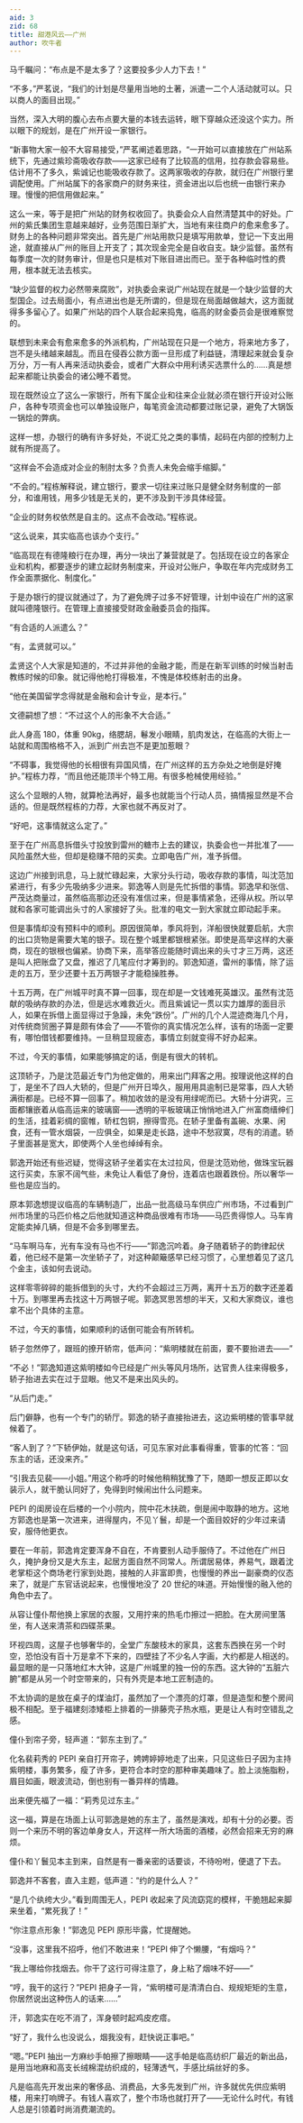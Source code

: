 ```yaml
---
aid: 3
zid: 68
title: 甜港风云——广州
author: 吹牛者
---
```


马千瞩问：“布点是不是太多了？这要投多少人力下去！”

“不多，”严茗说，“我们的计划是尽量用当地的土著，派遣一二个人活动就可以。只以商人的面目出现。”

当然，深入大明的腹心去布点要大量的本钱去运转，眼下穿越众还没这个实力。所以眼下的规划，是在广州开设一家银行。

“新事物大家一般不大容易接受，”严茗阐述着思路，“一开始可以直接放在广州站系统下，先通过紫珍斋吸收存款——这家已经有了比较高的信用，拉存款会容易些。估计用不了多久，紫诚记也能吸收存款了。这两家吸收的存款，就归在广州银行里调配使用。广州站属下的各家商户的财务来往，资金进出以后也统一由银行来办理。慢慢的把信用做起来。”

这么一来，等于是把广州站的财务权收回了。执委会众人自然清楚其中的好处。广州的紫氏集团生意越来越好，业务范围日渐扩大，当地有来往商户的愈来愈多了。财务上的各种问题非常突出。首先是广州站用款只是填写用款单，登记一下支出用途，就直接从广州的账目上开支了；其次现金完全是自收自支。缺少监督。虽然有每季度一次的财务审计，但是也只是核对下账目进出而已。至于各种临时性的费用，根本就无法去核实。

“缺少监督的权力必然带来腐败”，对执委会来说广州站现在就是一个缺少监督的大型国企。过去局面小，有点进出也是无所谓的，但是现在局面越做越大，这方面就得多多留心了。如果广州站的四个人联合起来捣鬼，临高的财金委员会是很难察觉的。

联想到未来会有愈来愈多的外派机构，广州站现在只是一个地方，将来地方多了，岂不是头绪越来越乱。而且在侵吞公款方面一旦形成了利益链，清理起来就会复杂万分，万一有人再来活动执委会，或者广大群众中用利诱买选票什么的……真是想起来都能让执委会的诸公睡不着觉。

现在既然设立了这么一家银行，所有下属企业和往来企业就必须在银行开设对公账户，各种专项资金也可以单独设账户，每笔资金流动都要过账记录，避免了大锅饭一锅烩的弊病。

这样一想，办银行的确有许多好处，不说汇兑之类的事情，起码在内部的控制力上就有所提高了。

“这样会不会造成对企业的制肘太多？负责人未免会缩手缩脚。”

“不会的。”程栋解释说，建立银行，要求一切往来过账只是健全财务制度的一部分，和谁用钱，用多少钱是无关的，更不涉及到干涉具体经营。

“企业的财务权依然是自主的。这点不会改动。”程栋说。

“这么说来，其实临高也该办个支行。”

“临高现在有德隆粮行在办理，再分一块出了兼营就是了。包括现在设立的各家企业和机构，都要逐步的建立起财务制度来，开设对公账户，争取在年内完成财务工作全面票据化、制度化。”

于是办银行的提议就通过了，为了避免牌子过多不好管理，计划中设在广州的这家就叫德隆银行。在管理上直接接受财政金融委员会的指挥。

“有合适的人派遣么？”

“有，孟贤就可以。”

孟贤这个人大家是知道的，不过并非他的金融才能，而是在新军训练的时候当射击教练时候的印象。就记得他枪打得极准，不愧是体校练射击的出身。

“他在美国留学念得就是金融和会计专业，是本行。”

文德嗣想了想：“不过这个人的形象不大合适。”

此人身高 180，体重 90kg，络腮胡，鬈发小眼睛，肌肉发达，在临高的大街上一站就和周围格格不入，派到广州去岂不是更加惹眼？

“不碍事，我觉得他的长相很有异国风情，在广州这样的五方杂处之地倒是好掩护。”程栋力荐，“而且他还能顶半个特工用。有很多枪械使用经验。”

这么个显眼的人物，就算枪法再好，最多也就能当个行动人员，搞情报显然是不合适的。但是既然程栋的力荐，大家也就不再反对了。

“好吧，这事情就这么定了。”

至于在广州高息拆借头寸投放到雷州的糖市上去的建议，执委会也一并批准了——风险虽然大些，但却是稳赚不陪的买卖。立即电告广州，准予拆借。

这边广州接到讯息，马上就忙碌起来，大家分头行动，吸收存款的事情，叫沈范加紧进行，有多少先吸纳多少进来。郭逸等人则是先忙拆借的事情。郭逸早和张信、严茂达商量过，虽然临高那边还没有准信过来，但是事情紧急，还得从权。所以早就和各家可能调出头寸的人家接好了头。批准的电文一到大家就立即动起手来。

但是事情却没有预料中的顺利。原因很简单，季风将到，洋船很快就要启航，大宗的出口货物是需要大笔的银子。现在整个城里都银根紧张。即使是高举这样的大豪商，现在的银根也偏紧。协商下来，高举答应能随时调出来的头寸才三万两，这还是叫人把账盘了又盘，推迟了几笔应付才筹到的。郭逸知道，雷州的事情，除了运走的五万，至少还要十五万两银子才能稳操胜券。

十五万两，在广州城平时真不算一回事，现在却是一文钱难死英雄汉。虽然有沈范献的吸纳存款的办法，但是远水难救近火。而且紫诚记一贯以实力雄厚的面目示人，如果在拆借上面显得过于急躁，未免“跌份”。广州的几个人混迹商海几个月，对传统商贸圈子算是颇有体会了——不管你的真实情况怎么样，该有的场面一定要有，哪怕借钱都要维持。一旦稍显现疲态，事情立刻就变得不好办起来。

不过，今天的事情，如果能够搞定的话，倒是有很大的转机。

这顶轿子，乃是沈范最近专门为他定做的，用来出门拜客之用。按理说他这样的白丁，是坐不了四人大轿的，但是广州开日埠久，服用用具逾制已是常事，四人大轿满街都是。已经不算一回事了。稍加收敛的是没有用绿呢而已。大轿十分讲究，三面都镶嵌着从临高运来的玻璃窗——透明的平板玻璃正悄悄地进入广州富商缙绅们的生活，挂着彩绸的窗帷，轿杠包铜，擦得雪亮。在轿子里备有盖碗、水果、闲食，还有一管水烟袋，一应俱全，如果是走长路，途中不愁寂寞，尽有的消遣。轿子里面甚是宽大，即使两个人坐也绰绰有余。

郭逸开始还有些迟疑，觉得这轿子坐着实在太过拉风，但是沈范劝他，做珠宝玩器这行买卖，东家不阔气些，未免让人看低了身份，连着店也跟着跌份。所以奢华一些也是应当的。

原本郭逸想提议临高的车辆制造厂，出品一批高级马车供应广州市场，不过看到广州市场里的马匹价格之后他就知道这种商品很难有市场——马匹贵得惊人。马车肯定能卖掉几辆，但是不会多到哪里去。

“马车啊马车，光有车没有马也不行——”郭逸沉吟着。身子随着轿子的韵律起伏着，他已经不是第一次坐轿子了，对这种颠簸感早已经习惯了，心里想着见了这几个金主，该如何去说动。

这样零零碎碎的能拆借到的头寸，大约不会超过三万两，离开十五万的数字还差着十万。到哪里再去找这十万两银子呢。郭逸冥思苦想的半天，又和大家商议，谁也拿不出个具体的主意。

不过，今天的事情，如果顺利的话倒可能会有所转机。

轿子忽然停了，跟班的撩开轿帘，低声问：“紫明楼就在前面，要不要抬进去——”

“不必！”郭逸知道这紫明楼如今已经是广州头等风月场所，达官贵人往来得极多，轿子抬进去实在过于显眼。他又不是来出风头的。

“从后门走。”

后门僻静，也有一个专门的轿厅。郭逸的轿子直接抬进去，这边紫明楼的管事早就候着了。

“客人到了？”下轿伊始，就是这句话，可见东家对此事看得重，管事的忙答：“回东主的话，还没来齐。”

“引我去见裴——小姐。”用这个称呼的时候他稍稍犹豫了下，随即一想反正即以女装示人，就干脆认同好了，免得到时候闹出什么问题来。

PEPI 的闺房设在后楼的一个小院内，院中花木扶疏，倒是闹中取静的地方。这地方郭逸也是第一次进来，进得屋内，不见丫鬟，却是一个面目姣好的少年过来请安，服侍他更衣。

要在一年前，郭逸肯定要浑身不自在，不肯要别人动手服侍了。不过他在广州日久，掩护身份又是大东主，起居方面自然不同常人。所谓居易体，养易气，跟着沈老掌柜这个商场老行家到处跑，接触的人非富即贵，也慢慢的养出一副豪商的仪态来了，就是广东官话说起来，也慢慢地没了 20 世纪的味道。开始慢慢的融入他的角色中去了。

从容让僮仆帮他换上家居的衣服，又用拧来的热毛巾擦过一把脸。在大房间里落坐，有人送来清茶和四碟茶果。

环视四周，这屋子也够奢华的，全堂广东酸枝木的家具，这套东西换在另一个时空，恐怕没有百十万是拿不下来的，四壁挂了不少名人字画，大约都是人相送的。最显眼的是一只落地红木大钟，这是广州城里的独一份的东西。这大钟的“五脏六腑”都是从另一个时空带来的，只有外壳是本地工匠制造的。

不太协调的是放在桌子的煤油灯，虽然加了一个漂亮的灯罩，但是造型和整个房间极不相配。至于福建刻漆矮柜上排着的一排藤壳子热水瓶，更是让人有时空错乱之感。

僮仆到帘子旁，轻声道：“郭东主到了。”

化名裴莉秀的 PEPI 亲自打开帘子，娉娉婷婷地走了出来，只见这些日子因为主持紫明楼，事务繁多，瘦了许多，更符合本时空的那种审美趣味了。脸上淡施脂粉，眉目如画，眼波流动，倒也别有一番异样的情趣。

出来便先福了一福：“莉秀见过东主。”

这一福，算是在场面上认可郭逸是她的东主了，虽然是演戏，却有十分的必要。否则一个来历不明的客边单身女人，开这样一所大场面的酒楼，必然会招来无穷的麻烦。

僮仆和丫鬟见本主到来，自然是有一番亲密的话要谈，不待吩咐，便退了下去。

郭逸并不客套，直入主题，低声道：“约的是什么人？”

“是几个纨绔大少。”看到周围无人，PEPI 收起来了风流窈窕的模样，干脆翘起来脚来坐着，“累死我了！”

“你注意点形象！”郭逸见 PEPI 原形毕露，忙提醒她。

“没事，这里我不招呼，他们不敢进来！”PEPI 伸了个懒腰，“有烟吗？”

“我上哪给你找烟去。你干了这行可得注意了，身上粘了烟味不好——”

“哼，我干的这行？”PEPI 把身子一背，“紫明楼可是清清白白、规规矩矩的生意，你居然说出这种伤人的话来……”

汗，郭逸实在吃不消了，浑身顿时起鸡皮疙瘩。

“好了，我什么也没说么，烟我没有，赶快说正事吧。”

“嗯。”PEPI 抽出一方麻纱手帕擦了擦眼睛——这手帕是临高纺织厂最近的新出品，是用当地麻和高支长绒棉混纺织成的，轻薄透气，手感比绢丝好的多。

凡是临高先开发出来的奢侈品、消费品，大多先发到广州，许多就优先供应紫明楼，用来打响牌子。有钱人喜欢了，整个市场也就打开了——无论什么时代，有钱人总是引领着时尚消费潮流的。
